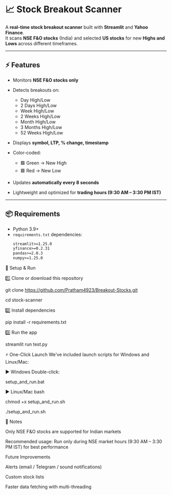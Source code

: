 # 📈 Stock Breakout Scanner

A **real-time stock breakout scanner** built with **Streamlit** and **Yahoo Finance**.  
It scans **NSE F&O stocks** (India) and selected **US stocks** for new **Highs and Lows** across different timeframes.

---

## ⚡ Features
- Monitors **NSE F&O stocks only** 
- Detects breakouts on:
  - Day High/Low  
  - 2 Days High/Low 
  - Week  High/Low 
  - 2 Weeks  High/Low 
  - Month  High/Low 
  - 3 Months  High/Low 
  - 52 Weeks  High/Low
    
- Displays **symbol, LTP, % change, timestamp**
- Color-coded:
  - 🟩 Green → New High  
  - 🟥 Red → New Low  
- Updates **automatically every 8 seconds**
- Lightweight and optimized for **trading hours (9:30 AM – 3:30 PM IST)**

---

## 📦 Requirements
- Python 3.9+  
- `requirements.txt` dependencies:
  ```txt
  streamlit>=1.25.0
  yfinance>=0.2.31
  pandas>=2.0.3
  numpy>=1.25.0
  
🚀 Setup & Run

1️⃣ Clone or download this repository

git clone https://github.com/Pratham4923/Breakout-Stocks.git

cd stock-scanner

2️⃣ Install dependencies

pip install -r requirements.txt

3️⃣ Run the app

streamlit run test.py

⚡ One-Click Launch
We’ve included launch scripts for Windows and Linux/Mac:

▶ Windows
Double-click:

setup_and_run.bat

▶ Linux/Mac
bash

chmod +x setup_and_run.sh

./setup_and_run.sh

📌 Notes

Only NSE F&O stocks are supported for Indian markets

Recommended usage: Run only during NSE market hours (9:30 AM – 3:30 PM IST) for best performance

Future Improvements

Alerts (email / Telegram / sound notifications)

Custom stock lists

Faster data fetching with multi-threading
